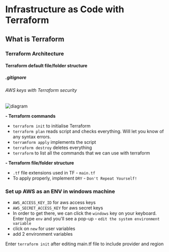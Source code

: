 # Infrastructure as Code with Terraform
## What is Terraform
### Terraform Architecture
#### Terraform default file/folder structure
##### .gitignore
###### AWS keys with Terraform security

![diagram](https://paradise-devs-media.s3.amazonaws.com/media/django-summernote/2020-02-13/3d4c1893-2a8a-4835-ac3f-fb117a5ce047.png)

**- Terraform commands**
- `terraform init` to initialise Terraform
- `terraform plan` reads script and checks everything. Will let you know of any syntax errors. 
- `terramform apply` implements the script
- `terraform destroy` deletes everything
- `terraform` to list all the commands that we can use with terraform

**- Terraform file/folder structure**
- `.tf` file extensions used in TF - `main.tf`
- To apply properly, implement `DRY` - `Don't Repeat Yourself!`

### Set up AWS as an ENV in windows machine
- `AWS_ACCESS_KEY_ID` for aws access keys
- `AWS_SECRET_ACCESS_KEY` for aws secret keys
- In order to get there, we can click the `windows` key on your keyboard. Enter type `env` and you'll see a pop-up - `edit the system environment variable`
- click on `new` for user variables
- add 2 environment variables 

Enter `terraform init` after editing main.tf file to include provider and region